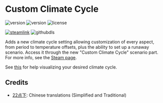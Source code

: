 # Custom Climate Cycle
![version](https://img.shields.io/badge/RimWorld-1.2-brightgreen.svg) ![version](https://img.shields.io/github/v/release/dninemfive/ccc?color=brightgreen&label=Mod%20version) ![license](https://img.shields.io/badge/License-Modified%20MIT-brightgreen.svg)

[![steamlink](https://raster.shields.io/steam/downloads/1684902496.png?color=blue&label=Workshop&logo=steam)](https://steamcommunity.com/sharedfiles/filedetails/?id=1684902496) ![githubdls](https://img.shields.io/github/downloads/dninemfive/ccc/total?color=blue&label=Github&logo=github)

Adds a new climate cycle setting allowing customization of every aspect, from period to temperature offsets, plus the ability to set up a runaway scenario. Access it through the new "Custom Climate Cycle" scenario part. For more info, see the [Steam page](https://steamcommunity.com/sharedfiles/filedetails/?id=1684902496).

See [this](https://www.desmos.com/calculator/qzrnrrjxk1) for help visualizing your desired climate cycle.

## Credits
- [22点下](https://steamcommunity.com/profiles/76561198378875464): Chinese translations (Simplified and Traditional)